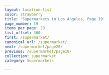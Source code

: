 ```yaml
---
layout: location-list
color: strawberry
title: 'Supermarkets in Los Angeles, Page 19'
page_number: 19
items_per_page: 20
list_offset: 360
first: /supermarket/
canonical_url: /supermarket/
next: /supermarket/page20/
previous: /supermarket/page18/
collection: supermarket
category: Supermarkets

---
```

